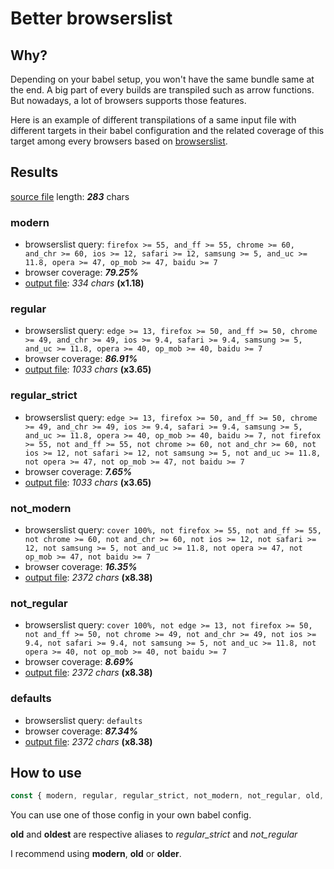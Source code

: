 # Better browserslist

## Why?

Depending on your babel setup, you won't have the same bundle same at the end. A big part of every builds are transpiled such as arrow functions. But nowadays, a lot of browsers supports those features.

Here is an example of different transpilations of a same input file with different targets in their babel configuration and the related coverage of this target among every browsers based on [browserslist](https://github.com/browserslist/browserslist).

## Results

[source file](./inputcode.js) length: _**283**_ chars

### modern

- browserslist query: `firefox >= 55, and_ff >= 55, chrome >= 60, and_chr >= 60, ios >= 12, safari >= 12, samsung >= 5, and_uc >= 11.8, opera >= 47, op_mob >= 47, baidu >= 7`
- browser coverage: _**79.25%**_
- [output file](./build/modern.js): _334 chars_ **(x1.18)**


### regular

- browserslist query: `edge >= 13, firefox >= 50, and_ff >= 50, chrome >= 49, and_chr >= 49, ios >= 9.4, safari >= 9.4, samsung >= 5, and_uc >= 11.8, opera >= 40, op_mob >= 40, baidu >= 7`
- browser coverage: _**86.91%**_
- [output file](./build/regular.js): _1033 chars_ **(x3.65)**


### regular_strict

- browserslist query: `edge >= 13, firefox >= 50, and_ff >= 50, chrome >= 49, and_chr >= 49, ios >= 9.4, safari >= 9.4, samsung >= 5, and_uc >= 11.8, opera >= 40, op_mob >= 40, baidu >= 7, not firefox >= 55, not and_ff >= 55, not chrome >= 60, not and_chr >= 60, not ios >= 12, not safari >= 12, not samsung >= 5, not and_uc >= 11.8, not opera >= 47, not op_mob >= 47, not baidu >= 7`
- browser coverage: _**7.65%**_
- [output file](./build/regular_strict.js): _1033 chars_ **(x3.65)**


### not_modern

- browserslist query: `cover 100%, not firefox >= 55, not and_ff >= 55, not chrome >= 60, not and_chr >= 60, not ios >= 12, not safari >= 12, not samsung >= 5, not and_uc >= 11.8, not opera >= 47, not op_mob >= 47, not baidu >= 7`
- browser coverage: _**16.35%**_
- [output file](./build/not_modern.js): _2372 chars_ **(x8.38)**


### not_regular

- browserslist query: `cover 100%, not edge >= 13, not firefox >= 50, not and_ff >= 50, not chrome >= 49, not and_chr >= 49, not ios >= 9.4, not safari >= 9.4, not samsung >= 5, not and_uc >= 11.8, not opera >= 40, not op_mob >= 40, not baidu >= 7`
- browser coverage: _**8.69%**_
- [output file](./build/not_regular.js): _2372 chars_ **(x8.38)**


### defaults

- browserslist query: `defaults`
- browser coverage: _**87.34%**_
- [output file](./build/defaults.js): _2372 chars_ **(x8.38)**


## How to use

```js
const { modern, regular, regular_strict, not_modern, not_regular, old, oldest, defaults } = require('better-browserslist');
```

You can use one of those config in your own babel config.

**old** and **oldest** are respective aliases to _regular_strict_ and _not_regular_

I recommend using **modern**, **old** or **older**.
